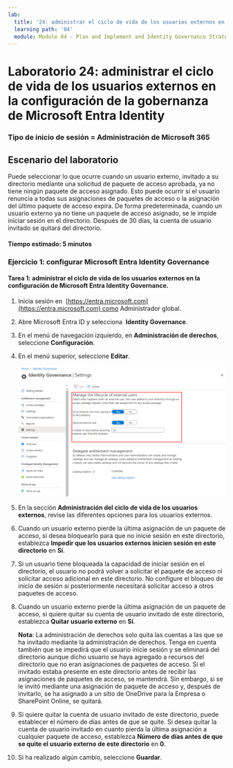 ```yaml
---
lab:
  title: '24: administrar el ciclo de vida de los usuarios externos en la configuración de Microsoft Entra Identity Governance'
  learning path: '04'
  module: Module 04 - Plan and Implement and Identity Governance Strategy
---
```


# Laboratorio 24: administrar el ciclo de vida de los usuarios externos en la configuración de la gobernanza de Microsoft Entra Identity

### Tipo de inicio de sesión = Administración de Microsoft 365

## Escenario del laboratorio

Puede seleccionar lo que ocurre cuando un usuario externo, invitado a su directorio mediante una solicitud de paquete de acceso aprobada, ya no tiene ningún paquete de acceso asignado. Esto puede ocurrir si el usuario renuncia a todas sus asignaciones de paquetes de acceso o la asignación del último paquete de acceso expira. De forma predeterminada, cuando un usuario externo ya no tiene un paquete de acceso asignado, se le impide iniciar sesión en el directorio. Después de 30 días, la cuenta de usuario invitado se quitará del directorio.

#### Tiempo estimado: 5 minutos

### Ejercicio 1: configurar Microsoft Entra Identity Governance

#### Tarea 1: administrar el ciclo de vida de los usuarios externos en la configuración de Microsoft Entra Identity Governance.

1. Inicia sesión en  [https://entra.microsoft.com](https://entra.microsoft.com) como Administrador global.

2. Abre Microsoft Entra ID y selecciona  **Identity Governance**.

3. En el menú de navegación izquierdo, en **Administración de derechos**, seleccione **Configuración**.

4. En el menú superior, seleccione **Editar**.

    ![Imagen de pantalla que muestra la página de configuración de Identity Governance con la opción Administración del ciclo de vida de los usuarios externos resaltada.](./media/lp4-mod1-manage-lifcycle-of-ext-users.png)

5. En la sección **Administración del ciclo de vida de los usuarios externos**, revise las diferentes opciones para los usuarios externos.

6. Cuando un usuario externo pierde la última asignación de un paquete de acceso, si desea bloquearlo para que no inicie sesión en este directorio, establezca **Impedir que los usuarios externos inicien sesión en este directorio** en **Sí**.

7. Si un usuario tiene bloqueada la capacidad de iniciar sesión en el directorio, el usuario no podrá volver a solicitar el paquete de acceso ni solicitar acceso adicional en este directorio. No configure el bloqueo de inicio de sesión si posteriormente necesitará solicitar acceso a otros paquetes de acceso.

8. Cuando un usuario externo pierde la última asignación de un paquete de acceso, si quiere quitar su cuenta de usuario invitado de este directorio, establezca **Quitar usuario externo** en **Sí**.

    **Nota**: La administración de derechos solo quita las cuentas a las que se ha invitado mediante la administración de derechos. Tenga en cuenta también que se impedirá que el usuario inicie sesión y se eliminará del directorio aunque dicho usuario se haya agregado a recursos del directorio que no eran asignaciones de paquetes de acceso. Si el invitado estaba presente en este directorio antes de recibir las asignaciones de paquetes de acceso, se mantendrá. Sin embargo, si se le invitó mediante una asignación de paquete de acceso y, después de invitarlo, se ha asignado a un sitio de OneDrive para la Empresa o SharePoint Online, se quitará.

9. Si quiere quitar la cuenta de usuario invitado de este directorio, puede establecer el número de días antes de que se quite. Si desea quitar la cuenta de usuario invitado en cuanto pierda la última asignación a cualquier paquete de acceso, establezca **Número de días antes de que se quite el usuario externo de este directorio** en **0**.

10. Si ha realizado algún cambio, seleccione **Guardar**.
